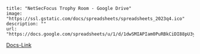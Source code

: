 ```embed
title: "NetSecFocus Trophy Room - Google Drive"
image: "https://ssl.gstatic.com/docs/spreadsheets/spreadsheets_2023q4.ico"
description: ""
url: "https://docs.google.com/spreadsheets/u/1/d/1dwSMIAPIam0PuRBkCiDI88pU3yzrqqHkDtBngUHNCw8/htmlview#"
```

[Docs-Link](https://docs.google.com/spreadsheets/u/1/d/1dwSMIAPIam0PuRBkCiDI88pU3yzrqqHkDtBngUHNCw8/htmlview#)
